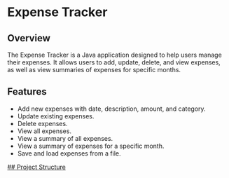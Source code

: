 # Expense Tracker

## Overview
The Expense Tracker is a Java application designed to help users manage their expenses. It allows users to add, update, delete, and view expenses, as well as view summaries of expenses for specific months.

## Features
- Add new expenses with date, description, amount, and category.
- Update existing expenses.
- Delete expenses.
- View all expenses.
- View a summary of all expenses.
- View a summary of expenses for a specific month.
- Save and load expenses from a file.

[## Project Structure](https://roadmap.sh/projects/expense-tracker)

